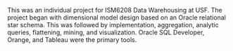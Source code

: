This was an individual project for ISM6208 Data Warehousing at USF. The project began with dimensional model design based on an Oracle relational star schema. This was followed by implementation, aggregation, analytic queries, flattening, mining, and visualization. Oracle SQL Developer, Orange, and Tableau were the primary tools.
